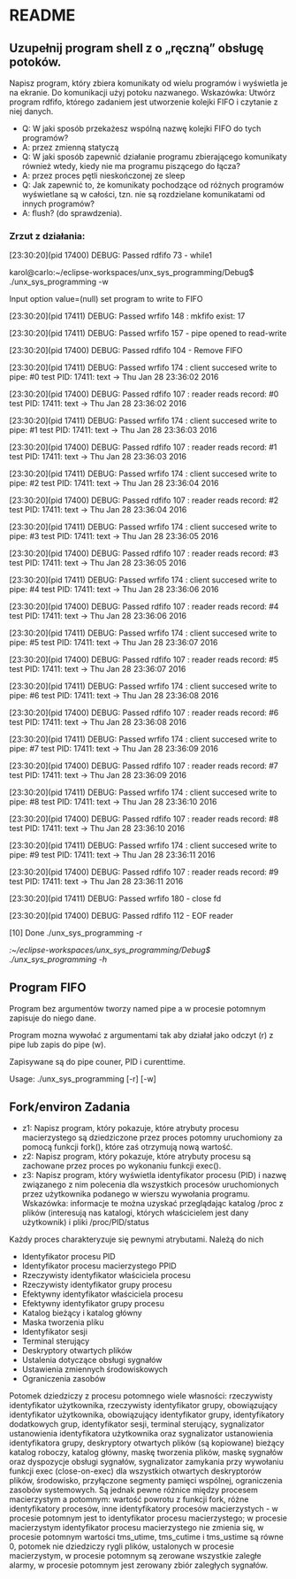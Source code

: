 # README #



## Uzupełnij program shell z o „ręczną” obsługę potoków.

Napisz program, który zbiera komunikaty od wielu programów i wyświetla je na ekranie. Do komunikacji użyj potoku nazwanego. Wskazówka: Utwórz program rdfifo, którego zadaniem jest utworzenie kolejki FIFO i czytanie z niej danych.

* Q: W jaki sposób przekażesz wspólną nazwę kolejki FIFO do tych programów?
* A: przez zmienną statyczą
* Q: W jaki sposób zapewnić działanie programu zbierającego komunikaty również wtedy, kiedy nie ma programu piszącego do łącza?
* A: przez proces pętli nieskończonej ze sleep
* Q: Jak zapewnić to, że komunikaty pochodzące od różnych programów wyświetlane są w całości, tzn. nie są rozdzielane  komunikatami od innych programów?
* A: flush? (do sprawdzenia).

### Zrzut z działania:

[23:30:20](pid 17400) DEBUG: Passed rdfifo 73 - while1

karol@carlo:~/eclipse-workspaces/unx_sys_programming/Debug$ ./unx_sys_programming -w

Input option value=(null) set program to write to FIFO

[23:30:20](pid 17411) DEBUG: Passed wrfifo 148 : mkfifo exist: 17

[23:30:20](pid 17411) DEBUG: Passed wrfifo 157 - pipe opened to read-write

[23:30:20](pid 17400) DEBUG: Passed rdfifo 104 - Remove FIFO

[23:30:20](pid 17411) DEBUG: Passed wrfifo 174 : client succesed write to pipe: #0 test PID: 17411: text -> Thu Jan 28 23:36:02 2016

[23:30:20](pid 17400) DEBUG: Passed rdfifo 107 : reader reads record: #0 test PID: 17411: text -> Thu Jan 28 23:36:02 2016

[23:30:20](pid 17411) DEBUG: Passed wrfifo 174 : client succesed write to pipe: #1 test PID: 17411: text -> Thu Jan 28 23:36:03 2016

[23:30:20](pid 17400) DEBUG: Passed rdfifo 107 : reader reads record: #1 test PID: 17411: text -> Thu Jan 28 23:36:03 2016

[23:30:20](pid 17411) DEBUG: Passed wrfifo 174 : client succesed write to pipe: #2 test PID: 17411: text -> Thu Jan 28 23:36:04 2016

[23:30:20](pid 17400) DEBUG: Passed rdfifo 107 : reader reads record: #2 test PID: 17411: text -> Thu Jan 28 23:36:04 2016

[23:30:20](pid 17411) DEBUG: Passed wrfifo 174 : client succesed write to pipe: #3 test PID: 17411: text -> Thu Jan 28 23:36:05 2016

[23:30:20](pid 17400) DEBUG: Passed rdfifo 107 : reader reads record: #3 test PID: 17411: text -> Thu Jan 28 23:36:05 2016

[23:30:20](pid 17411) DEBUG: Passed wrfifo 174 : client succesed write to pipe: #4 test PID: 17411: text -> Thu Jan 28 23:36:06 2016

[23:30:20](pid 17400) DEBUG: Passed rdfifo 107 : reader reads record: #4 test PID: 17411: text -> Thu Jan 28 23:36:06 2016

[23:30:20](pid 17411) DEBUG: Passed wrfifo 174 : client succesed write to pipe: #5 test PID: 17411: text -> Thu Jan 28 23:36:07 2016

[23:30:20](pid 17400) DEBUG: Passed rdfifo 107 : reader reads record: #5 test PID: 17411: text -> Thu Jan 28 23:36:07 2016

[23:30:20](pid 17411) DEBUG: Passed wrfifo 174 : client succesed write to pipe: #6 test PID: 17411: text -> Thu Jan 28 23:36:08 2016

[23:30:20](pid 17400) DEBUG: Passed rdfifo 107 : reader reads record: #6 test PID: 17411: text -> Thu Jan 28 23:36:08 2016

[23:30:20](pid 17411) DEBUG: Passed wrfifo 174 : client succesed write to pipe: #7 test PID: 17411: text -> Thu Jan 28 23:36:09 2016

[23:30:20](pid 17400) DEBUG: Passed rdfifo 107 : reader reads record: #7 test PID: 17411: text -> Thu Jan 28 23:36:09 2016

[23:30:20](pid 17411) DEBUG: Passed wrfifo 174 : client succesed write to pipe: #8 test PID: 17411: text -> Thu Jan 28 23:36:10 2016

[23:30:20](pid 17400) DEBUG: Passed rdfifo 107 : reader reads record: #8 test PID: 17411: text -> Thu Jan 28 23:36:10 2016

[23:30:20](pid 17411) DEBUG: Passed wrfifo 174 : client succesed write to pipe: #9 test PID: 17411: text -> Thu Jan 28 23:36:11 2016

[23:30:20](pid 17400) DEBUG: Passed rdfifo 107 : reader reads record: #9 test PID: 17411: text -> Thu Jan 28 23:36:11 2016

[23:30:20](pid 17411) DEBUG: Passed wrfifo 180 - close fd

[23:30:20](pid 17400) DEBUG: Passed rdfifo 112 - EOF reader

[10]   Done                    ./unx_sys_programming -r

*:~/eclipse-workspaces/unx_sys_programming/Debug$ ./unx_sys_programming -h*

## Program FIFO

Program bez argumentów tworzy named pipe a w procesie potomnym zapisuje do niego dane.

Program mozna wywołać z argumentami tak aby działał jako odczyt (r) z pipe lub zapis do pipe (w).

Zapisywane są do pipe couner, PID i curenttime.

Usage: ./unx_sys_programming [-r] [-w]


## Fork/environ Zadania

* z1: Napisz program, który pokazuje, które atrybuty procesu macierzystego są dziedziczone przez proces potomny  uruchomiony za pomocą funkcji fork(), które zaś otrzymują nową wartość.
* z2: Napisz program, który pokazuje, które atrybuty procesu są zachowane przez proces po wykonaniu funkcji exec().
* z3: Napisz program, który wyświetla identyfikator procesu (PID) i nazwę związanego z nim polecenia dla wszystkich procesów uruchomionych przez użytkownika podanego w wierszu wywołania programu. Wskazówka: informacje te można uzyskać przeglądając katalog /proc z plików (interesują nas katalogi, których właścicielem jest dany  użytkownik) i pliki /proc/PID/status
 
Każdy proces charakteryzuje się pewnymi atrybutami. Należą do nich

 * Identyfikator procesu PID
 * Identyfikator procesu macierzystego PPID
 * Rzeczywisty identyfikator właściciela procesu
 * Rzeczywisty identyfikator grupy procesu
 * Efektywny identyfikator właściciela procesu
 * Efektywny identyfikator grupy procesu
 * Katalog bieżący i katalog główny
 * Maska tworzenia pliku
 * Identyfikator sesji
 * Terminal sterujący
 * Deskryptory otwartych plików
 * Ustalenia dotyczące obsługi sygnałów
 * Ustawienia zmiennych środowiskowych
 * Ograniczenia zasobów
 
Potomek dziedziczy z procesu potomnego wiele własności: rzeczywisty identyfikator użytkownika, rzeczywisty identyfikator grupy, obowiązujący identyfikator użytkownika, obowiązujący identyfikator grupy, identyfikatory dodatkowych grup, identyfikator sesji, terminal sterujący, sygnalizator ustanowienia identyfikatora użytkownika oraz sygnalizator ustanowienia identyfikatora grupy, deskryptory otwartych plików (są kopiowane) bieżący katalog roboczy, katalog główny,
 maskę tworzenia plików, maskę sygnałów oraz dyspozycje obsługi sygnałów, sygnalizator zamykania przy wywołaniu funkcji exec (close-on-exec) dla wszystkich otwartych deskryptorów plików, środowisko, przyłączone segmenty pamięci wspólnej,
 ograniczenia zasobów systemowych. Są jednak pewne różnice między procesem macierzystym a potomnym:
 wartość powrotu z funkcji fork, różne identyfikatory procesów, inne identyfikatory procesów macierzystych - w procesie potomnym jest to identyfikator procesu macierzystego; w procesie macierzystym identyfikator procesu macierzystego nie zmienia się, w procesie potomnym wartości tms_utime, tms_cutime i tms_ustime są równe 0,
 potomek nie dziedziczy rygli plików, ustalonych w procesie macierzystym, w procesie potomnym są zerowane wszystkie zaległe alarmy, w procesie potomnym jest zerowany zbiór zaległych sygnałów.